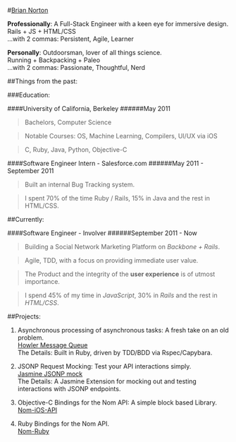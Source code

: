 #[Brian Norton](mailto:brian.nort@gmail.com)

__Professionally__: A Full-Stack Engineer with a keen eye for immersive design.  
Rails + JS + HTML/CSS  
...with 2 commas: Persistent, Agile, Learner


__Personally__: Outdoorsman, lover of all things science.  
Running + Backpacking + Paleo  
...with 2 commas: Passionate, Thoughtful, Nerd

##Things from the past:

###Education:

####University of California, Berkeley
######May 2011
> Bachelors, Computer Science

> Notable Courses: OS, Machine Learning, Compilers, UI/UX via iOS

> C, Ruby, Java, Python, Objective-C

####Software Engineer Intern - Salesforce.com
######May 2011 - September 2011
> Built an internal Bug Tracking system.

> I spent 70% of the time Ruby / Rails, 15% in Java and the rest in HTML/CSS.

##Currently:

####Software Engineer - Involver
######September 2011 - Now
> Building a Social Network Marketing Platform on _Backbone + Rails_.

> Agile, TDD, with a focus on providing immediate user value.

> The Product and the integrity of the __user experience__ is of utmost importance.

> I spend 45% of my time in _JavaScript_, 30% in _Rails_ and the rest in _HTML/CSS_.

##Projects:
1. Asynchronous processing of asynchronous tasks: A fresh take on an old problem.  
[Howler Message Queue](https://github.com/bnorton/howler/blob/master/README.md)  
The Details: Built in Ruby, driven by TDD/BDD via Rspec/Capybara.

2. JSONP Request Mocking: Test your API interactions simply.  
[Jasmine JSONP mock](https://github.com/bnorton/jasmine-jsonp-mock/blob/master/README.md)  
The Details: A Jasmine Extension for mocking out and testing interactions with JSONP endpoints.

3. Objective-C Bindings for the Nom API: A simple block based Library.  
[Nom-iOS-API](https://github.com/bnorton/Nom-iOS-API/wiki/api-doc)

4. Ruby Bindings for the Nom API.  
[Nom-Ruby](https://github.com/bnorton/nom-ruby/blob/master/README.md)